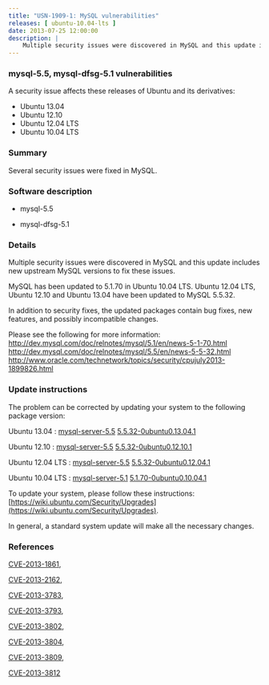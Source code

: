 ```yaml
---
title: "USN-1909-1: MySQL vulnerabilities"
releases: [ ubuntu-10.04-lts ]
date: 2013-07-25 12:00:00
description: |
    Multiple security issues were discovered in MySQL and this update includes new upstream MySQL versions to fix these issues.
--- 
```

 
### mysql-5.5, mysql-dfsg-5.1 vulnerabilities

A security issue affects these releases of Ubuntu and its derivatives:

* Ubuntu 13.04
* Ubuntu 12.10
* Ubuntu 12.04 LTS
* Ubuntu 10.04 LTS

### Summary

Several security issues were fixed in MySQL. 

### Software description

* mysql-5.5 

* mysql-dfsg-5.1 

### Details

Multiple security issues were discovered in MySQL and this update includes new upstream MySQL versions to fix these issues.

MySQL has been updated to 5.1.70 in Ubuntu 10.04 LTS. Ubuntu 12.04 LTS, Ubuntu 12.10 and Ubuntu 13.04 have been updated to MySQL 5.5.32.

In addition to security fixes, the updated packages contain bug fixes, new features, and possibly incompatible changes.

Please see the following for more information: http://dev.mysql.com/doc/relnotes/mysql/5.1/en/news-5-1-70.html http://dev.mysql.com/doc/relnotes/mysql/5.5/en/news-5-5-32.html http://www.oracle.com/technetwork/topics/security/cpujuly2013-1899826.html 

### Update instructions

The problem can be corrected by updating your system to the following package version:

Ubuntu 13.04
 : [mysql-server-5.5](https://launchpad.net/ubuntu/+source/mysql-5.5) <span> [5.5.32-0ubuntu0.13.04.1](https://launchpad.net/ubuntu/+source/mysql-5.5/5.5.32-0ubuntu0.13.04.1) </span> 

Ubuntu 12.10
 : [mysql-server-5.5](https://launchpad.net/ubuntu/+source/mysql-5.5) <span> [5.5.32-0ubuntu0.12.10.1](https://launchpad.net/ubuntu/+source/mysql-5.5/5.5.32-0ubuntu0.12.10.1) </span> 

Ubuntu 12.04 LTS
 : [mysql-server-5.5](https://launchpad.net/ubuntu/+source/mysql-5.5) <span> [5.5.32-0ubuntu0.12.04.1](https://launchpad.net/ubuntu/+source/mysql-5.5/5.5.32-0ubuntu0.12.04.1) </span> 

Ubuntu 10.04 LTS
 : [mysql-server-5.1](https://launchpad.net/ubuntu/+source/mysql-dfsg-5.1) <span> [5.1.70-0ubuntu0.10.04.1](https://launchpad.net/ubuntu/+source/mysql-dfsg-5.1/5.1.70-0ubuntu0.10.04.1) </span> 

To update your system, please follow these instructions: [https://wiki.ubuntu.com/Security/Upgrades](https://wiki.ubuntu.com/Security/Upgrades).

In general, a standard system update will make all the necessary changes. 

### References

 [CVE-2013-1861](http://people.ubuntu.com/~ubuntu-security/cve/CVE-2013-1861), 

 [CVE-2013-2162](http://people.ubuntu.com/~ubuntu-security/cve/CVE-2013-2162), 

 [CVE-2013-3783](http://people.ubuntu.com/~ubuntu-security/cve/CVE-2013-3783), 

 [CVE-2013-3793](http://people.ubuntu.com/~ubuntu-security/cve/CVE-2013-3793), 

 [CVE-2013-3802](http://people.ubuntu.com/~ubuntu-security/cve/CVE-2013-3802), 

 [CVE-2013-3804](http://people.ubuntu.com/~ubuntu-security/cve/CVE-2013-3804), 

 [CVE-2013-3809](http://people.ubuntu.com/~ubuntu-security/cve/CVE-2013-3809), 

 [CVE-2013-3812](http://people.ubuntu.com/~ubuntu-security/cve/CVE-2013-3812)
 
